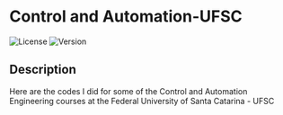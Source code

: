 # Control and Automation-UFSC


![License](https://img.shields.io/badge/License-MIT-blue.svg) ![Version](https://img.shields.io/badge/Version-1.0.0-orange.svg)

## Description

Here are the codes I did for some of the Control and Automation Engineering courses at the Federal University of Santa Catarina - UFSC
